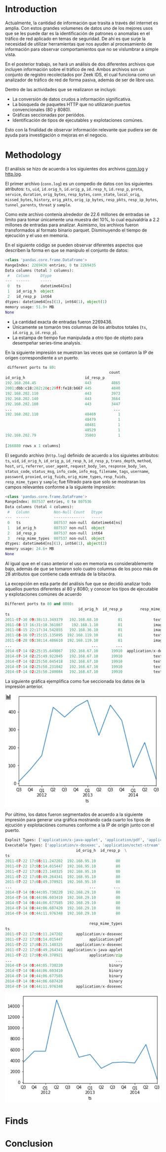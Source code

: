 # Introduction

Actualmente, la cantidad de información que trasita a través del internet es amplia. Con estos grandes volumenes de datos uno de los mejores usos que se les puede dar es la identificación de patrones o anomalías en el tráfico de red aplicado en temas de seguridad. De ahí es que surje la necesidad de utilizar herramientas que nos ayuden al procesamiento de información para observar comportamientos que no se vislumbrar a simple vista. 

En el posterior trabajo, se hará un análisis de dos diferentes archivos que incluyen información sobre el tráfico de red. Ambos archivos son un conjunto de registro recolectados por Zeek IDS, el cual funciona como un analizador de tráfico de red de forma pasiva, además de ser de libre uso. 

Dentro de las actividades que se realizaron se incluyó:

- La conversión de datos crudos a información significativa.
- La búsqueda de paquetes HTTP que no utilizaron puertos convencionales (80 y 8080). 
- Gráficas seccionadas por periódos. 
- Identificación de tipos de ejecutables y explotaciones comúnes. 

Esto con la finalidad de observar información relevante que pudiera ser de ayuda para investigación o mejoras en el negocio. 

# Methodology

El análisis se hizo de acuerdo a los siguientes dos archivos [conn.log](https://experiencia21.tec.mx/courses/112876/files/42291245/download?download_frd=1) y [http.log](https://experiencia21.tec.mx/courses/112876/files/43820536/download?download_frd=1).

El primer archivo (`conn.log`) es un compedio de datos con los siguientes atributos: `ts`, `uid`, `id.orig_h`, `id.orig_p`, `id.resp_h`, `id.resp_p`, `proto`, `service`, `duration`, `orig_bytes`, `resp_bytes`, `conn_state`, `local_orig`, `missed_bytes`, `history`, `orig_pkts`, `orig_ip_bytes`, `resp_pkts`, `resp_ip_bytes`, `tunnel_parents`, `threat` y `sample`.

Como este archivo contenía alrededor de 22.6 millones de entradas se limito para tomar únicamente una muestra del 10%, lo cual equivaldría a 2.2 millones de entradas para analizar. Asimismo, los archivos fueron transformados al formato binario parquet. Disminuyendo el tiempo de ejecución y el uso en memoria. 

En el siguiente código se pueden observar diferentes aspectos que describen la forma en que se manipulo el conjunto de datos: 

```python
<class 'pandas.core.frame.DataFrame'>
RangeIndex: 2269436 entries, 0 to 2269435
Data columns (total 3 columns):
 #   Column     Dtype         
---  ------     -----         
 0   ts         datetime64[ns]
 1   id_orig_h  object        
 2   id_resp_p  int64         
dtypes: datetime64[ns](1), int64(1), object(1)
memory usage: 51.9+ MB
None
```

- La cantidad exacta de entradas fueron 2269436.
- Únicamente se tomarón tres columnas de los atributos totales (`ts`, `id.orig_p`, `id.resp_p`). 
- La estampa de tiempo fue manipulada a otro tipo de objeto para desempeñar series-time analysis.

En la siguiente impresión se muestran las veces que se contaron la IP de origen correspondiente 
a un puerto. 

```python
 different ports to 80: 
                                               count
id_orig_h                           id_resp_p       
192.168.204.45                      443         4865
2001:dbb:c18:202:20c:29ff:fe18:b667 445         4840
192.168.202.110                     443         3973
192.168.202.140                     443         3664
192.168.202.108                     443         3447
...                                              ...
192.168.202.110                     48469          1
                                    48479          1
                                    48481          1
                                    48529          1
192.168.202.79                      35803          1

[266880 rows x 1 columns]
```

El segundo archivo (`http.log`) definido de acuerdo a los siguietes atributos:  `ts`, `uid`, `id_orig_h`, `id_orig_p`, `id_resp_h`, `id_resp_p`, `trans_depth`, `method`, `host`, `uri`, `referrer`, `user_agent`, `request_body_len`, `response_body_len`, `status_code`, `status_msg`, `info_code`, `info_msg`, `filename`, `tags`, `username`, `password`, `proxied`, `orig_fuids`, `orig_mime_types`, `resp_fuids`, `resp_mime_types` y `sample`; fue filtrado para que solo se mostraran los campos relevantes conforme a la siguiente impresión: 

```python
<class 'pandas.core.frame.DataFrame'>
RangeIndex: 807537 entries, 0 to 807536
Data columns (total 4 columns):
 #   Column           Non-Null Count   Dtype         
---  ------           --------------   -----         
 0   ts               807537 non-null  datetime64[ns]
 1   id_orig_h        807537 non-null  object        
 2   id_resp_p        807537 non-null  int64         
 3   resp_mime_types  807537 non-null  object        
dtypes: datetime64[ns](1), int64(1), object(2)
memory usage: 24.6+ MB
None
```

Al igual que en el caso anterior el uso en memoria es considerablemente bajo, además de que se tomaron solo cuatro columnas de los poco más de 28 atributos que contiene cada entrada de la bitacóra. 

La excepción en esta parte del análisis fue que se decidió analizar todo aquellos puertos diferentes al 80 y 8080; y conocer los tipos de ejecutable y explotaciones comúnes de acuerdo 

```python
Different ports to 80 and 8080: 
                                 id_orig_h  id_resp_p        resp_mime_types
ts                                                                          
2011-07-30 09:38:13.349379   192.168.68.10         81              text/html
2011-08-13 16:31:10.361867    192.168.1.10         81              image/gif
2011-08-15 22:17:34.542855   192.168.36.10         81              image/gif
2011-08-16 07:15:15.135895  192.168.119.10         81              text/html
2011-08-28 05:38:14.486610  192.168.119.10         81              image/gif
...                                    ...        ...                    ...
2014-07-14 02:25:35.649867   192.168.67.10      19910  application/x-dosexec
2014-07-14 02:25:49.922045   192.168.67.10      19910              text/html
2014-07-14 02:25:50.045418   192.168.67.10      19910              text/html
2014-07-14 02:25:50.231042   192.168.67.10      19910              text/html
2014-07-14 02:25:50.240084   192.168.67.10      19910              text/html
```

La siguiente gráfica ejemplifica como fue seccionada los datos de la impresión anterior. 

![alt text](./images/no80_8080.png)

Por último, los datos fueron segmentados de acuerdo a la siguiente impresión para generar una gráfica mostrando cada cuarto los tipos de ejcución y explotaciónes comunes conforme a la IP de origin junto con el puerto. 

```python
Exploit Types: ['application/x-java-applet', 'application/pdf', 'application/zip', 'application/jar', 'application/x-shockwave-flash']
Executable Types: ['application/x-dosexec', 'application/octet-stream', 'binary', 'application/vnd.ms-cab-compressed']
                                id_orig_h  id_resp_p  \
ts                                                     
2011-07-22 17:08:11.247202  192.168.95.10         80   
2011-07-22 17:08:14.015447  192.168.95.10         80   
2011-07-22 17:08:23.140325  192.168.95.10         80   
2011-07-22 17:08:49.264341  192.168.95.10         80   
2011-07-22 17:08:49.378921  192.168.95.10         80   
...                                   ...        ...   
2014-07-14 08:44:05.730220  192.168.29.10         80   
2014-07-14 08:44:06.603410  192.168.29.10         80   
2014-07-14 08:44:06.677585  192.168.29.10         80   
2014-07-14 08:44:06.687420  192.168.29.10         80   
2014-07-14 08:44:11.976348  192.168.29.10         80   

                                      resp_mime_types  
ts                                                     
2011-07-22 17:08:11.247202      application/x-dosexec  
2011-07-22 17:08:14.015447            application/pdf  
2011-07-22 17:08:23.140325      application/x-dosexec  
2011-07-22 17:08:49.264341  application/x-java-applet  
2011-07-22 17:08:49.378921            application/zip  
...                                               ...  
2014-07-14 08:44:05.730220                     binary  
2014-07-14 08:44:06.603410                     binary  
2014-07-14 08:44:06.677585                     binary  
2014-07-14 08:44:06.687420                     binary  
2014-07-14 08:44:11.976348      application/x-dosexec 
```

![alt text](./images/exploits_types.png)

# Finds

# Conclusion 
